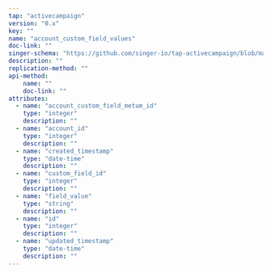 ```yaml
---
tap: "activecampaign"
version: "0.x"
key: ""
name: "account_custom_field_values"
doc-link: ""
singer-schema: "https://github.com/singer-io/tap-activecampaign/blob/master/tap_activecampaign/schemas/account_custom_field_values.json"
description: ""
replication-method: ""
api-method:
    name: ""
    doc-link: ""
attributes:
  - name: "account_custom_field_metum_id"
    type: "integer"
    description: ""
  - name: "account_id"
    type: "integer"
    description: ""
  - name: "created_timestamp"
    type: "date-time"
    description: ""
  - name: "custom_field_id"
    type: "integer"
    description: ""
  - name: "field_value"
    type: "string"
    description: ""
  - name: "id"
    type: "integer"
    description: ""
  - name: "updated_timestamp"
    type: "date-time"
    description: ""
---
```

